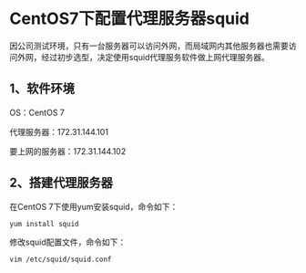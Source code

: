 # CentOS7下配置代理服务器squid

因公司测试环境，只有一台服务器可以访问外网，而局域网内其他服务器也需要访问外网，经过初步选型，决定使用squid代理服务软件做上网代理服务器。

## 1、软件环境

OS：CentOS 7

代理服务器：172.31.144.101

要上网的服务器：172.31.144.102

## 2、搭建代理服务器

在CentOS 7下使用yum安装squid，命令如下：

`yum install squid`

修改squid配置文件，命令如下：

`vim /etc/squid/squid.conf`



